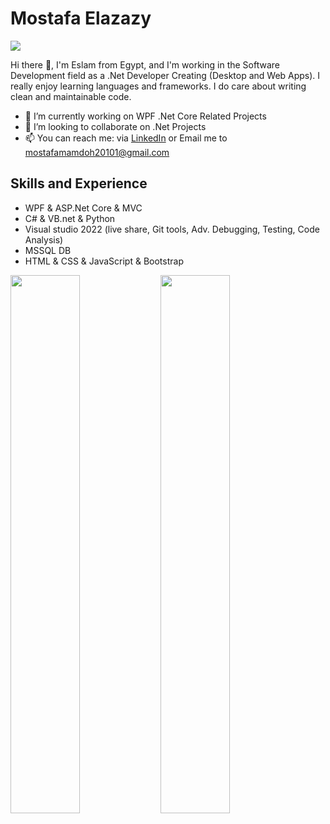 # Mostafa Elazazy
![](https://komarev.com/ghpvc/?username=MOSTAFA-ELAZAZY&color=blue)

Hi there 👋, I'm Eslam from Egypt, and I'm working in the Software Development field as a .Net Developer Creating (Desktop and Web Apps). I really enjoy learning languages and frameworks. I do care about writing clean and maintainable code.

- 🔭 I’m currently working on WPF .Net Core Related Projects
- 👯 I’m looking to collaborate on .Net Projects
- 📫 You can reach me: via [LinkedIn](https://www.linkedin.com/in/mostafa-elazazy-9551241a8/) or Email me to mostafamamdoh20101@gmail.com

## Skills and Experience
*	WPF & ASP.Net Core & MVC
*	C# & VB.net & Python
*	Visual studio 2022 (live share, Git tools, Adv. Debugging, Testing, Code Analysis)
*	MSSQL DB
*	HTML & CSS & JavaScript & Bootstrap


<img align="left" width="47%"
src="https://github-readme-stats.vercel.app/api?username=MOSTAFA-ELAZAZY&show_icons=true&theme=radical"
/>
<img align="left" width="47%"
src="https://github-readme-stats.vercel.app/api/top-langs/?username=MOSTAFA-ELAZAZY&hide_progress=true"
 />


<!--
**MOSTAFA-ELAZAZY/MOSTAFA-ELAZAZY** is a ✨ _special_ ✨ repository because its `README.md` (this file) appears on your GitHub profile.

Here are some ideas to get you started:

- 🔭 I’m currently working on ...
- 🌱 I’m currently learning ...
- 👯 I’m looking to collaborate on ...
- 🤔 I’m looking for help with ...
- 💬 Ask me about ...
- 📫 How to reach me: ...
- 😄 Pronouns: ...
- ⚡ Fun fact: ...
-->

